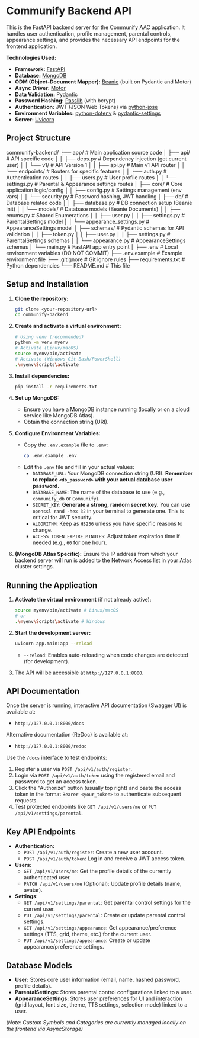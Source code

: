 # Communify Backend API

This is the FastAPI backend server for the Communify AAC application. It handles user authentication, profile management, parental controls, appearance settings, and provides the necessary API endpoints for the frontend application.

**Technologies Used:**

*   **Framework:** [FastAPI](https://fastapi.tiangolo.com/)
*   **Database:** [MongoDB](https://www.mongodb.com/)
*   **ODM (Object-Document Mapper):** [Beanie](https://beanie-odm.dev/) (built on Pydantic and Motor)
*   **Async Driver:** [Motor](https://motor.readthedocs.io/en/stable/)
*   **Data Validation:** [Pydantic](https://docs.pydantic.dev/)
*   **Password Hashing:** [Passlib](https://passlib.readthedocs.io/en/stable/) (with bcrypt)
*   **Authentication:** JWT (JSON Web Tokens) via [python-jose](https://github.com/mpdavis/python-jose/)
*   **Environment Variables:** [python-dotenv](https://github.com/theskumar/python-dotenv) & [pydantic-settings](https://docs.pydantic.dev/latest/concepts/pydantic_settings/)
*   **Server:** [Uvicorn](https://www.uvicorn.org/)

## Project Structure
communify-backend/
├── app/ # Main application source code
│ ├── api/ # API specific code
│ │ ├── deps.py # Dependency injection (get current user)
│ │ └── v1/ # API Version 1
│ │ ├── api.py # Main v1 API router
│ │ └── endpoints/ # Routers for specific features
│ │ ├── auth.py # Authentication routes
│ │ ├── users.py # User profile routes
│ │ └── settings.py # Parental & Appearance settings routes
│ ├── core/ # Core application logic/config
│ │ ├── config.py # Settings management (env vars)
│ │ └── security.py # Password hashing, JWT handling
│ ├── db/ # Database related code
│ │ ├── database.py # DB connection setup (Beanie init)
│ │ └── models/ # Database models (Beanie Documents)
│ │ ├── enums.py # Shared Enumerations
│ │ ├── user.py
│ │ ├── settings.py # ParentalSettings model
│ │ └── appearance_settings.py # AppearanceSettings model
│ ├── schemas/ # Pydantic schemas for API validation
│ │ ├── token.py
│ │ ├── user.py
│ │ ├── settings.py # ParentalSettings schemas
│ │ └── appearance.py # AppearanceSettings schemas
│ └── main.py # FastAPI app entry point
│
├── .env # Local environment variables (DO NOT COMMIT)
├── .env.example # Example environment file
├── .gitignore # Git ignore rules
├── requirements.txt # Python dependencies
└── README.md # This file


## Setup and Installation

1.  **Clone the repository:**
    ```bash
    git clone <your-repository-url>
    cd communify-backend
    ```

2.  **Create and activate a virtual environment:**
    ```bash
    # Using venv (recommended)
    python -m venv myenv
    # Activate (Linux/macOS)
    source myenv/bin/activate
    # Activate (Windows Git Bash/PowerShell)
    .\myenv\Scripts\activate
    ```

3.  **Install dependencies:**
    ```bash
    pip install -r requirements.txt
    ```

4.  **Set up MongoDB:**
    *   Ensure you have a MongoDB instance running (locally or on a cloud service like MongoDB Atlas).
    *   Obtain the connection string (URI).

5.  **Configure Environment Variables:**
    *   Copy the `.env.example` file to `.env`:
        ```bash
        cp .env.example .env
        ```
    *   Edit the `.env` file and fill in your actual values:
        *   `DATABASE_URL`: Your MongoDB connection string (URI). **Remember to replace `<db_password>` with your actual database user password.**
        *   `DATABASE_NAME`: The name of the database to use (e.g., `communify_db` or `Communify`).
        *   `SECRET_KEY`: **Generate a strong, random secret key.** You can use `openssl rand -hex 32` in your terminal to generate one. This is critical for JWT security.
        *   `ALGORITHM`: Keep as `HS256` unless you have specific reasons to change.
        *   `ACCESS_TOKEN_EXPIRE_MINUTES`: Adjust token expiration time if needed (e.g., `60` for one hour).

6.  **(MongoDB Atlas Specific):** Ensure the IP address from which your backend server will run is added to the Network Access list in your Atlas cluster settings.

## Running the Application

1.  **Activate the virtual environment** (if not already active):
    ```bash
    source myenv/bin/activate # Linux/macOS
    # or
    .\myenv\Scripts\activate # Windows
    ```

2.  **Start the development server:**
    ```bash
    uvicorn app.main:app --reload
    ```
    *   `--reload`: Enables auto-reloading when code changes are detected (for development).

3.  The API will be accessible at `http://127.0.0.1:8000`.

## API Documentation

Once the server is running, interactive API documentation (Swagger UI) is available at:

*   `http://127.0.0.1:8000/docs`

Alternative documentation (ReDoc) is available at:

*   `http://127.0.0.1:8000/redoc`

Use the `/docs` interface to test endpoints:
1.  Register a user via `POST /api/v1/auth/register`.
2.  Login via `POST /api/v1/auth/token` using the registered email and password to get an access token.
3.  Click the "Authorize" button (usually top right) and paste the access token in the format `Bearer <your_token>` to authenticate subsequent requests.
4.  Test protected endpoints like `GET /api/v1/users/me` or `PUT /api/v1/settings/parental`.

## Key API Endpoints

*   **Authentication:**
    *   `POST /api/v1/auth/register`: Create a new user account.
    *   `POST /api/v1/auth/token`: Log in and receive a JWT access token.
*   **Users:**
    *   `GET /api/v1/users/me`: Get the profile details of the currently authenticated user.
    *   `PATCH /api/v1/users/me` (Optional): Update profile details (name, avatar).
*   **Settings:**
    *   `GET /api/v1/settings/parental`: Get parental control settings for the current user.
    *   `PUT /api/v1/settings/parental`: Create or update parental control settings.
    *   `GET /api/v1/settings/appearance`: Get appearance/preference settings (TTS, grid, theme, etc.) for the current user.
    *   `PUT /api/v1/settings/appearance`: Create or update appearance/preference settings.


## Database Models

*   **User:** Stores core user information (email, name, hashed password, profile details).
*   **ParentalSettings:** Stores parental control configurations linked to a user.
*   **AppearanceSettings:** Stores user preferences for UI and interaction (grid layout, font size, theme, TTS settings, selection mode) linked to a user.

*(Note: Custom Symbols and Categories are currently managed locally on the frontend via AsyncStorage)*

